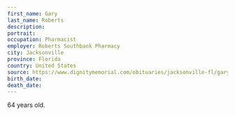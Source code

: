 ```yaml
---
first_name: Gary
last_name: Roberts
description: 
portrait: 
occupation: Pharmacist
employer: Roberts Southbank Pharmacy
city: Jacksonville
province: Florida
country: United States
source: https://www.dignitymemorial.com/obituaries/jacksonville-fl/gary-roberts-9202068
birth_date: 
death_date: 
---
```


64 years old.
